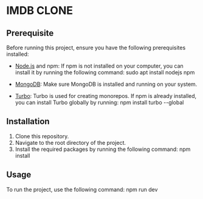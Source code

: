 # IMDB CLONE

## Prerequisite

Before running this project, ensure you have the following prerequisites installed:

- [Node.js](https://nodejs.org/) and npm: If npm is not installed on your computer, you can install it by running the following command: sudo apt install nodejs npm

- [MongoDB](https://www.mongodb.com/): Make sure MongoDB is installed and running on your system.

- [Turbo](https://turbo.build/repo/docs): Turbo is used for creating monorepos. If npm is already installed, you can install Turbo globally by running: npm install turbo --global

## Installation

1. Clone this repository.
2. Navigate to the root directory of the project.
3. Install the required packages by running the following command: npm install


## Usage

To run the project, use the following command: npm run dev
